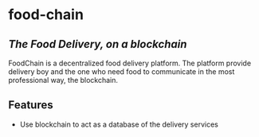# food-chain
## _The Food Delivery, on a blockchain_

FoodChain is a decentralized food delivery platform. The platform provide delivery boy and the one who need food to communicate in the most professional way, the blockchain. 

## Features

- Use blockchain to act as a database of the delivery services
